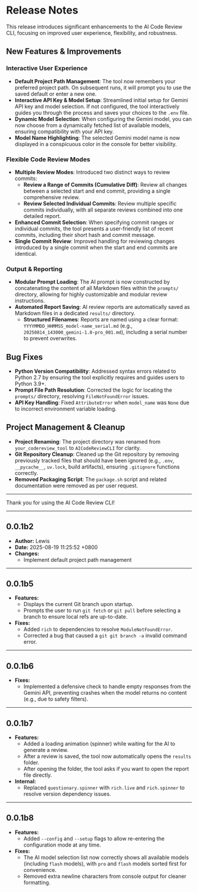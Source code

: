 # Release Notes

This release introduces significant enhancements to the AI Code Review CLI, focusing on improved user experience, flexibility, and robustness.

## New Features & Improvements

### Interactive User Experience

*   **Default Project Path Management**: The tool now remembers your preferred project path. On subsequent runs, it will prompt you to use the saved default or enter a new one.
*   **Interactive API Key & Model Setup**: Streamlined initial setup for Gemini API key and model selection. If not configured, the tool interactively guides you through the process and saves your choices to the `.env` file.
*   **Dynamic Model Selection**: When configuring the Gemini model, you can now choose from a dynamically fetched list of available models, ensuring compatibility with your API key.
*   **Model Name Highlighting**: The selected Gemini model name is now displayed in a conspicuous color in the console for better visibility.

### Flexible Code Review Modes

*   **Multiple Review Modes**: Introduced two distinct ways to review commits:
    *   **Review a Range of Commits (Cumulative Diff)**: Review all changes between a selected start and end commit, providing a single comprehensive review.
    *   **Review Selected Individual Commits**: Review multiple specific commits individually, with all separate reviews combined into one detailed report.
*   **Enhanced Commit Selection**: When specifying commit ranges or individual commits, the tool presents a user-friendly list of recent commits, including their short hash and commit message.
*   **Single Commit Review**: Improved handling for reviewing changes introduced by a single commit when the start and end commits are identical.

### Output & Reporting

*   **Modular Prompt Loading**: The AI prompt is now constructed by concatenating the content of all Markdown files within the `prompts/` directory, allowing for highly customizable and modular review instructions.
*   **Automated Report Saving**: AI review reports are automatically saved as Markdown files in a dedicated `results/` directory.
    *   **Structured Filenames**: Reports are named using a clear format: `YYYYMMDD_HHMMSS_model-name_serial.md` (e.g., `20250814_143000_gemini-1.0-pro_001.md`), including a serial number to prevent overwrites.

## Bug Fixes

*   **Python Version Compatibility**: Addressed syntax errors related to Python 2.7 by ensuring the tool explicitly requires and guides users to Python 3.9+.
*   **Prompt File Path Resolution**: Corrected the logic for locating the `prompts/` directory, resolving `FileNotFoundError` issues.
*   **API Key Handling**: Fixed `AttributeError` when `model_name` was `None` due to incorrect environment variable loading.

## Project Management & Cleanup

*   **Project Renaming**: The project directory was renamed from `your_codereview_tool` to `AICodeReviewCLI` for clarity.
*   **Git Repository Cleanup**: Cleaned up the Git repository by removing previously tracked files that should have been ignored (e.g., `.env`, `__pycache__`, `uv.lock`, build artifacts), ensuring `.gitignore` functions correctly.
*   **Removed Packaging Script**: The `package.sh` script and related documentation were removed as per user request.

---

Thank you for using the AI Code Review CLI!

---
## 0.0.1b2
- **Author:** Lewis
- **Date:** 2025-08-19 11:25:52 +0800
- **Changes:**
  - Implement default project path management

---
## 0.0.1b5
- **Features:**
  - Displays the current Git branch upon startup.
  - Prompts the user to run `git fetch` or `git pull` before selecting a branch to ensure local refs are up-to-date.
- **Fixes:**
  - Added `rich` to dependencies to resolve `ModuleNotFoundError`.
  - Corrected a bug that caused a `git git branch -a` invalid command error.

---
## 0.0.1b6
- **Fixes:**
  - Implemented a defensive check to handle empty responses from the Gemini API, preventing crashes when the model returns no content (e.g., due to safety filters).

---
## 0.0.1b7
- **Features:**
  - Added a loading animation (spinner) while waiting for the AI to generate a review.
  - After a review is saved, the tool now automatically opens the `results` folder.
  - After opening the folder, the tool asks if you want to open the report file directly.
- **Internal:**
  - Replaced `questionary.spinner` with `rich.live` and `rich.spinner` to resolve version dependency issues.

---
## 0.0.1b8
- **Features:**
  - Added `--config` and `--setup` flags to allow re-entering the configuration mode at any time.
- **Fixes:**
  - The AI model selection list now correctly shows all available models (including `flash` models), with `pro` and `flash` models sorted first for convenience.
  - Removed extra newline characters from console output for cleaner formatting.
